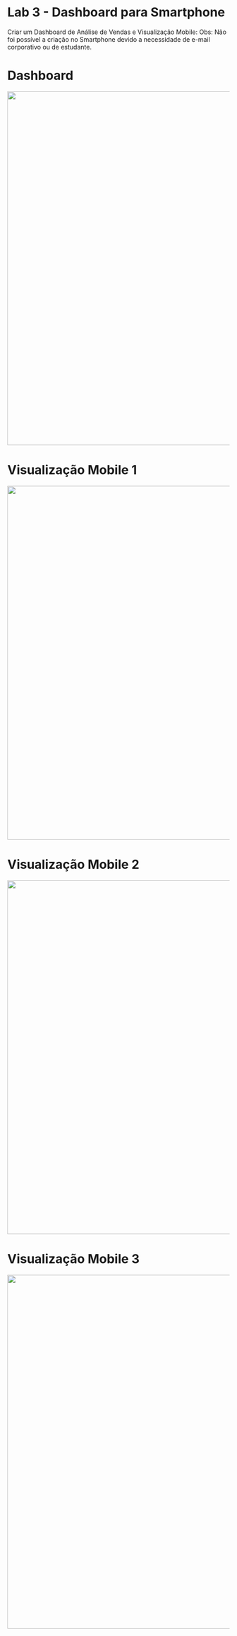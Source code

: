 # Lab 3 - Dashboard para Smartphone

Criar um Dashboard de Análise de Vendas e Visualização Mobile:
Obs: Não foi possível a criação no Smartphone devido a necessidade de e-mail corporativo ou de estudante.

# Dashboard
<center><img src="https://user-images.githubusercontent.com/61481422/108075393-114b4080-7049-11eb-8232-22098508cc80.png" alt="" width="800"></center>

# Visualização Mobile 1
<center><img src="https://user-images.githubusercontent.com/61481422/108075420-1a3c1200-7049-11eb-8100-46f0a0d6df87.png" alt="" width="800"></center>

# Visualização Mobile 2
<center><img src="https://user-images.githubusercontent.com/61481422/108075429-1dcf9900-7049-11eb-98c6-33b8c292da6e.png" alt="" width="800"></center>

# Visualização Mobile 3
<center><img src="https://user-images.githubusercontent.com/61481422/108075445-232ce380-7049-11eb-86b5-7bc467073cb3.png" alt="" width="800"></center>